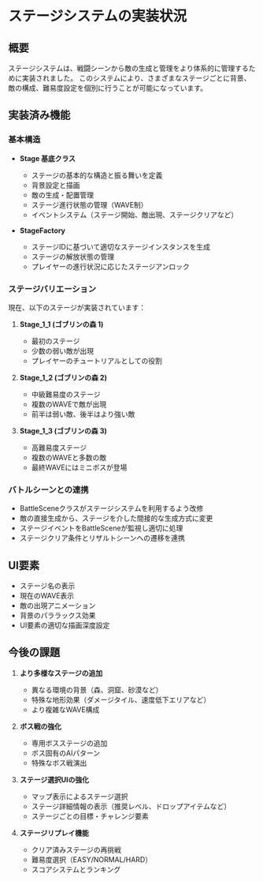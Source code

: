 # ステージシステムの実装状況

## 概要

ステージシステムは、戦闘シーンから敵の生成と管理をより体系的に管理するために実装されました。
このシステムにより、さまざまなステージごとに背景、敵の構成、難易度設定を個別に行うことが可能になっています。

## 実装済み機能

### 基本構造

- **Stage 基底クラス**
  - ステージの基本的な構造と振る舞いを定義
  - 背景設定と描画
  - 敵の生成・配置管理
  - ステージ進行状態の管理（WAVE制）
  - イベントシステム（ステージ開始、敵出現、ステージクリアなど）

- **StageFactory**
  - ステージIDに基づいて適切なステージインスタンスを生成
  - ステージの解放状態の管理
  - プレイヤーの進行状況に応じたステージアンロック

### ステージバリエーション

現在、以下のステージが実装されています：

1. **Stage_1_1 (ゴブリンの森 1)**
   - 最初のステージ
   - 少数の弱い敵が出現
   - プレイヤーのチュートリアルとしての役割

2. **Stage_1_2 (ゴブリンの森 2)**
   - 中級難易度のステージ
   - 複数のWAVEで敵が出現
   - 前半は弱い敵、後半はより強い敵

3. **Stage_1_3 (ゴブリンの森 3)**
   - 高難易度ステージ
   - 複数のWAVEと多数の敵
   - 最終WAVEにはミニボスが登場

### バトルシーンとの連携

- BattleSceneクラスがステージシステムを利用するよう改修
- 敵の直接生成から、ステージを介した間接的な生成方式に変更
- ステージイベントをBattleSceneが監視し適切に処理
- ステージクリア条件とリザルトシーンへの遷移を連携

## UI要素

- ステージ名の表示
- 現在のWAVE表示
- 敵の出現アニメーション
- 背景のパララックス効果
- UI要素の適切な描画深度設定

## 今後の課題

1. **より多様なステージの追加**
   - 異なる環境の背景（森、洞窟、砂漠など）
   - 特殊な地形効果（ダメージタイル、速度低下エリアなど）
   - より複雑なWAVE構成

2. **ボス戦の強化**
   - 専用ボスステージの追加
   - ボス固有のAIパターン
   - 特殊なボス戦演出

3. **ステージ選択UIの強化**
   - マップ表示によるステージ選択
   - ステージ詳細情報の表示（推奨レベル、ドロップアイテムなど）
   - ステージごとの目標・チャレンジ要素

4. **ステージリプレイ機能**
   - クリア済みステージの再挑戦
   - 難易度選択（EASY/NORMAL/HARD）
   - スコアシステムとランキング

